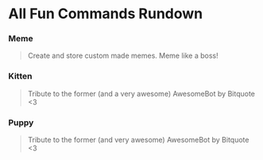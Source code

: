 # All Fun Commands Rundown

### Meme

> Create and store custom made memes. Meme like a boss!

### 

### Kitten

> Tribute to the former \(and a very awesome\) AwesomeBot by Bitquote &lt;3



### Puppy

> Tribute to the former \(and very awesome\) AwesomeBot by Bitquote &lt;3



